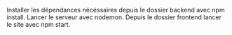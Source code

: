 Installer les dépendances nécéssaires depuis le dossier backend avec npm install.
Lancer le serveur avec nodemon.
Depuis le dossier frontend lancer le site avec npm start.